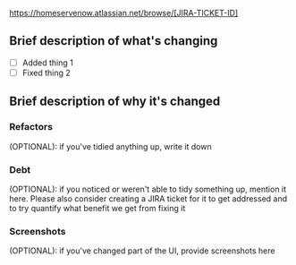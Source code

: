 https://homeservenow.atlassian.net/browse/[JIRA-TICKET-ID]

## Brief description of what's changing
- [ ] Added thing 1
- [ ] Fixed thing 2 

## Brief description of why it's changed


### Refactors
(OPTIONAL): if you've tidied anything up, write it down


### Debt
(OPTIONAL): if you noticed or weren't able to tidy something up, mention it here. Please also consider creating a JIRA ticket for it to get addressed and to try quantify what benefit we get from fixing it


### Screenshots
(OPTIONAL): if you've changed part of the UI, provide screenshots here
